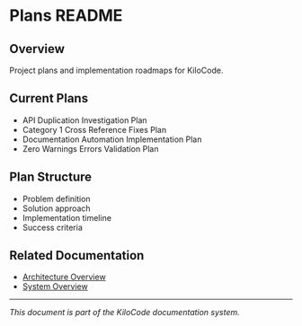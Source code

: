 # Plans README

## Overview
Project plans and implementation roadmaps for KiloCode.

## Current Plans
- API Duplication Investigation Plan
- Category 1 Cross Reference Fixes Plan
- Documentation Automation Implementation Plan
- Zero Warnings Errors Validation Plan

## Plan Structure
- Problem definition
- Solution approach
- Implementation timeline
- Success criteria

## Related Documentation
- [Architecture Overview](../architecture/ARCHITECTURE_OVERVIEW.md)
- [System Overview](../architecture/SYSTEM_OVERVIEW.md)

---
*This document is part of the KiloCode documentation system.*

